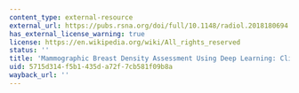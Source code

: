 ```yaml
---
content_type: external-resource
external_url: https://pubs.rsna.org/doi/full/10.1148/radiol.2018180694
has_external_license_warning: true
license: https://en.wikipedia.org/wiki/All_rights_reserved
status: ''
title: 'Mammographic Breast Density Assessment Using Deep Learning: Clinical Implementation.'
uid: 5715d314-f5b1-435d-a72f-7cb581f09b8a
wayback_url: ''
---
```

